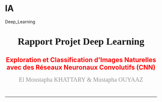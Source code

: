 # IA
Deep_Learning
# <center style="font-family: consolas; font-size: 32px; font-weight: bold;">  Rapport Projet Deep Learning  </center>
## <center style="color:red"> Exploration et Classification d'Images Naturelles avec des Réseaux Neuronaux Convolutifs (CNN) </center>
<p><center style="color:#949494; font-family: consolas; font-size: 20px;"> El Moustapha KHATTARY &   Mustapha OUYAAZ </center></p>
​

***
